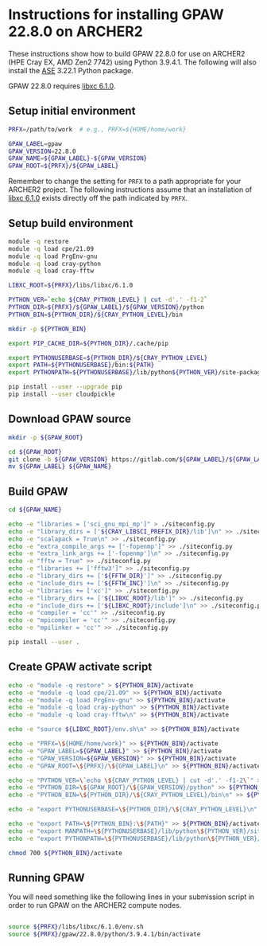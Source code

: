 Instructions for installing GPAW 22.8.0 on ARCHER2
==================================================

These instructions show how to build GPAW 22.8.0 for use on ARCHER2 (HPE Cray EX, AMD Zen2 7742)
using Python 3.9.4.1. The following will also install the [ASE](https://wiki.fysik.dtu.dk/ase/) 3.22.1 Python package.

GPAW 22.8.0 requires [libxc 6.1.0](https://github.com/hpc-uk/build-instructions/tree/main/libs/libxc).


Setup initial environment
-------------------------

```bash
PRFX=/path/to/work  # e.g., PRFX=${HOME/home/work}

GPAW_LABEL=gpaw
GPAW_VERSION=22.8.0
GPAW_NAME=${GPAW_LABEL}-${GPAW_VERSION}
GPAW_ROOT=${PRFX}/${GPAW_LABEL}
```

Remember to change the setting for `PRFX` to a path appropriate for your ARCHER2 project.
The following instructions assume that an installation of [libxc 6.1.0](https://github.com/hpc-uk/build-instructions/blob/main/libs/libxc/build_libxc_6.1.0_archer2_gcc11.md) exists directly
off the path indicated by `PRFX`.


Setup build environment
-----------------------

```bash
module -q restore
module -q load cpe/21.09
module -q load PrgEnv-gnu
module -q load cray-python
module -q load cray-fftw

LIBXC_ROOT=${PRFX}/libs/libxc/6.1.0

PYTHON_VER=`echo ${CRAY_PYTHON_LEVEL} | cut -d'.' -f1-2`
PYTHON_DIR=${PRFX}/${GPAW_LABEL}/${GPAW_VERSION}/python
PYTHON_BIN=${PYTHON_DIR}/${CRAY_PYTHON_LEVEL}/bin

mkdir -p ${PYTHON_BIN}

export PIP_CACHE_DIR=${PYTHON_DIR}/.cache/pip

export PYTHONUSERBASE=${PYTHON_DIR}/${CRAY_PYTHON_LEVEL}
export PATH=${PYTHONUSERBASE}/bin:${PATH}
export PYTHONPATH=${PYTHONUSERBASE}/lib/python${PYTHON_VER}/site-packages:${PYTHONPATH}

pip install --user --upgrade pip
pip install --user cloudpickle
```


Download GPAW source
-------------------

```bash
mkdir -p ${GPAW_ROOT}

cd ${GPAW_ROOT}
git clone -b ${GPAW_VERSION} https://gitlab.com/${GPAW_LABEL}/${GPAW_LABEL}.git
mv ${GPAW_LABEL} ${GPAW_NAME}
```


Build GPAW
----------

```bash
cd ${GPAW_NAME}

echo -e "libraries = ['sci_gnu_mpi_mp']" > ./siteconfig.py
echo -e "library_dirs = ['${CRAY_LIBSCI_PREFIX_DIR}/lib']\n" >> ./siteconfig.py
echo -e "scalapack = True\n" >> ./siteconfig.py
echo -e "extra_compile_args += ['-fopenmp']" >> ./siteconfig.py
echo -e "extra_link_args += ['-fopenmp']\n" >> ./siteconfig.py
echo -e "fftw = True" >> ./siteconfig.py
echo -e "libraries += ['fftw3']" >> ./siteconfig.py
echo -e "library_dirs += ['${FFTW_DIR}']" >> ./siteconfig.py
echo -e "include_dirs += ['${FFTW_INC}']\n" >> ./siteconfig.py
echo -e "libraries += ['xc']" >> ./siteconfig.py
echo -e "library_dirs += ['${LIBXC_ROOT}/lib']" >> ./siteconfig.py
echo -e "include_dirs += ['${LIBXC_ROOT}/include']\n" >> ./siteconfig.py
echo -e "compiler = 'cc'" >> ./siteconfig.py
echo -e "mpicompiler = 'cc'" >> ./siteconfig.py
echo -e "mpilinker = 'cc'" >> ./siteconfig.py

pip install --user .
```


Create GPAW activate script
---------------------------

```bash
echo -e "module -q restore" > ${PYTHON_BIN}/activate
echo -e "module -q load cpe/21.09" >> ${PYTHON_BIN}/activate
echo -e "module -q load PrgEnv-gnu" >> ${PYTHON_BIN}/activate
echo -e "module -q load cray-python" >> ${PYTHON_BIN}/activate
echo -e "module -q load cray-fftw\n" >> ${PYTHON_BIN}/activate

echo -e "source ${LIBXC_ROOT}/env.sh\n" >> ${PYTHON_BIN}/activate

echo -e "PRFX=\${HOME/home/work}" >> ${PYTHON_BIN}/activate
echo -e "GPAW_LABEL=${GPAW_LABEL}" >> ${PYTHON_BIN}/activate
echo -e "GPAW_VERSION=${GPAW_VERSION}" >> ${PYTHON_BIN}/activate
echo -e "GPAW_ROOT=\${PRFX}/\${GPAW_LABEL}\n" >> ${PYTHON_BIN}/activate

echo -e "PYTHON_VER=\`echo \${CRAY_PYTHON_LEVEL} | cut -d'.' -f1-2\`" >> ${PYTHON_BIN}/activate
echo -e "PYTHON_DIR=\${GPAW_ROOT}/\${GPAW_VERSION}/python" >> ${PYTHON_BIN}/activate
echo -e "PYTHON_BIN=\${PYTHON_DIR}/\${CRAY_PYTHON_LEVEL}/bin\n" >> ${PYTHON_BIN}/activate

echo -e "export PYTHONUSERBASE=\${PYTHON_DIR}/\${CRAY_PYTHON_LEVEL}\n" >> ${PYTHON_BIN}/activate

echo -e "export PATH=\${PYTHON_BIN}:\${PATH}" >> ${PYTHON_BIN}/activate
echo -e "export MANPATH=\${PYTHONUSERBASE}/lib/python\${PYTHON_VER}/site-packages:\${PYTHONPATH}" >> ${PYTHON_BIN}/activate
echo -e "export PYTHONPATH=\${PYTHONUSERBASE}/lib/python\${PYTHON_VER}/site-packages:\${PYTHONPATH}" >> ${PYTHON_BIN}/activate

chmod 700 ${PYTHON_BIN}/activate
```


Running GPAW
------------

You will need something like the following lines in your submission script in order
to run GPAW on the ARCHER2 compute nodes.

```bash

source ${PRFX}/libs/libxc/6.1.0/env.sh
source ${PRFX}/gpaw/22.8.0/python/3.9.4.1/bin/activate

```
